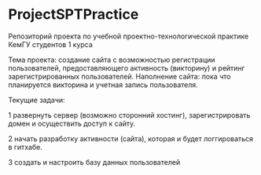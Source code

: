 # ProjectSPTPractice
Репозиторий проекта по учебной проектно-технологической практике КемГУ студентов 1 курса

  Тема проекта: создание сайта с возможностью регистрации пользователей, предоставляющего активность (викторину) и рейтинг зарегистрированных пользователей.
  Наполнение сайта: пока что планируется викторина и учетная запись пользователя.
  
Текущие задачи:
  
  1 развернуть сервер (возможно сторонний хостинг), зарегистрировать домен и осуществить доступ к сайту.
  
  2 начать разработку активности (сайта), которая и будет логгироваться в гитхабе.

  3 создать и настроить базу данных пользователей
  
